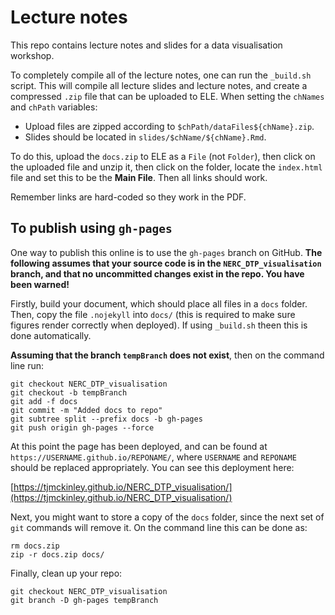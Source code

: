 # Lecture notes

This repo contains lecture notes and slides for a data visualisation workshop.

To completely compile all of the lecture notes, one can run the `_build.sh` 
script. This will compile all lecture slides and lecture notes, and create
a compressed `.zip` file that can be uploaded to ELE. When setting the 
`chNames` and `chPath` variables:

* Upload files are zipped according to `$chPath/dataFiles${chName}.zip`.
* Slides should be located in `slides/$chName/${chName}.Rmd`.

To do this, upload the `docs.zip` to ELE as a `File` (not `Folder`), then
click on the uploaded file and unzip it, then click on the folder, locate
the `index.html` file and set this to be the **Main File**. Then all
links should work.

Remember links are hard-coded so they work in the PDF.

## To publish using `gh-pages`

One way to publish this online is to use the `gh-pages` branch on GitHub. **The following assumes that your source code is in the `NERC_DTP_visualisation` branch, and that no uncommitted changes exist in the repo. You have been warned!**

Firstly, build your document, which should place all files in a `docs` folder. Then, copy the file `.nojekyll` into `docs/` (this is required to make sure figures render correctly when deployed). If using `_build.sh`
theen this is done automatically.

**Assuming that the branch `tempBranch` does not exist**, then on the command line run:

```
git checkout NERC_DTP_visualisation
git checkout -b tempBranch
git add -f docs
git commit -m "Added docs to repo"
git subtree split --prefix docs -b gh-pages
git push origin gh-pages --force
```

At this point the page has been deployed, and can be found at `https://USERNAME.github.io/REPONAME/`, where `USERNAME` and `REPONAME` should be replaced appropriately. You can see this deployment here:

[https://tjmckinley.github.io/NERC_DTP_visualisation/](https://tjmckinley.github.io/NERC_DTP_visualisation/)

Next, you might want to store a copy of the `docs` folder, since the next set of `git` commands will remove it. On the command line this can be done as:

```
rm docs.zip
zip -r docs.zip docs/
```

Finally, clean up your repo:

```
git checkout NERC_DTP_visualisation
git branch -D gh-pages tempBranch
```


